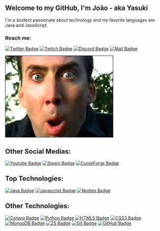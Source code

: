 ## Welcome to my GitHub, I'm João - aka Yasuki
I'm a student passionate about technology and my favorite languages are Java and JavaScript.

### Reach me:

[![Twitter Badge](https://img.shields.io/badge/-@yaasuki0-1DA1F2?style=flat&labelColor=1DA1F2&logo=twitter&logoColor=white&link=https://twitter.com/yaasuki0)](https://twitter.com/yaasuki0) 
[![Twitch Badge](https://img.shields.io/badge/-yasuki0-9146FF?style=flat&labelColor=9146FF&logo=twitch&logoColor=white)](https://www.twitch.tv/yasuki0) 
[![Discord Badge](https://img.shields.io/badge/-Discord-7289DA?style=flat&labelColor=7289DA&logo=discord&logoColor=white)](https://discord.gg/fHeyfpwJyP) 
[![Mail Badge](https://img.shields.io/badge/-yasuuki0-D14836?style=flat&labelColor=D14836&logo=gmail&logoColor=white)](mailto:yasuuki0@gmail.com)

<img alt="Nicolas Cage" src="assets/nick.gif"> </img>

## Other Social Medias:

[![Youtube Badge](https://img.shields.io/badge/-Youtube-FF0000?style=for-the-badge&labelColor=black&logo=youtube&logoColor=FF0000)](https://www.youtube.com/channel/UCC6YEhPNQ7T7yXWQGEKaZxA) 
[![Steam Badge](https://img.shields.io/badge/-Steam-181717?style=for-the-badge&labelColor=black&logo=steam&logoColor=FFFFFF)](https://steamcommunity.com/id/yaasuki/)
[![CurseForge Badge](https://img.shields.io/badge/-CurseForge-181717?style=for-the-badge&labelColor=black&logo=curseforge&logoColor=FFFFFF)](https://www.curseforge.com/members/yasuki0/projects) 

## Top Technologies:

[![Java Badge](https://img.shields.io/badge/-Java-007396?style=for-the-badge&labelColor=black&logo=java&logoColor=007396)](https://github.com/Yaasuki/YasukisMobs) 
[![Javascript Badge](https://img.shields.io/badge/-Javascript-F7DF1E?style=for-the-badge&labelColor=black&logo=javascript&logoColor=F7DF1E)](https://github.com/Yaasuki/gadreel)
[![Nodejs Badge](https://img.shields.io/badge/-Nodejs-339933?style=for-the-badge&labelColor=black&logo=node.js&logoColor=339933)](https://github.com/Yaasuki/gadreel) 

## Other Technologies:

[![Csharp Badge](https://img.shields.io/badge/-C_SHARP-239120?style=for-the-badge&labelColor=black&logo=c&logoColor=239120)](#) 
[![Python Badge](https://img.shields.io/badge/-Python-3776AB?style=for-the-badge&labelColor=black&logo=python&logoColor=3776AB)](#)
[![HTML5 Badge](https://img.shields.io/badge/-HTML5-E34F26?style=for-the-badge&labelColor=black&logo=html5&logoColor=E34F26)](#) 
[![CSS3 Badge](https://img.shields.io/badge/-CSS3-1572B6?style=for-the-badge&labelColor=black&logo=css3&logoColor=1572B6)](#) 
[![MongoDB Badge](https://img.shields.io/badge/-MongoDB-47A248?style=for-the-badge&labelColor=black&logo=mongodb&logoColor=47A248)](#)
[![ZS Badge](https://img.shields.io/badge/-ZenScript-00ADD8?style=for-the-badge&labelColor=black&logo=curseforge&logoColor=00ADD8)](https://github.com/Yaasuki/dromedary) 
[![Git Badge](https://img.shields.io/badge/-Git-F05032?style=for-the-badge&labelColor=black&logo=git&logoColor=F05032)](#) 
[![GitHub Badge](https://img.shields.io/badge/-GitHub-181717?style=for-the-badge&labelColor=black&logo=github&logoColor=FFFFFF)](#) 
